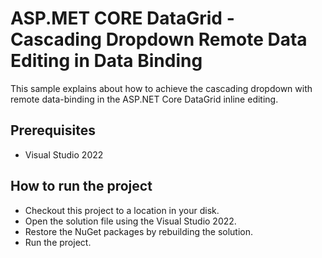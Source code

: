 # ASP.MET CORE DataGrid - Cascading Dropdown Remote Data Editing in Data Binding

This sample explains about how to achieve the cascading dropdown with remote data-binding in the ASP.NET Core DataGrid inline editing.

## Prerequisites

* Visual Studio 2022

## How to run the project

* Checkout this project to a location in your disk.
* Open the solution file using the Visual Studio 2022.
* Restore the NuGet packages by rebuilding the solution.
* Run the project.